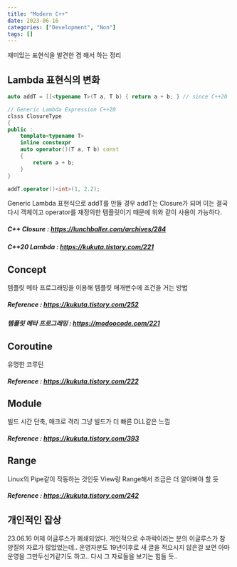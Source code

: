 ```yaml
---
title: "Modern C++"
date: 2023-06-16
categories: ["Development", "Non"]
tags: []
---
```

재미있는 표현식을 발견한 겸 해서 하는 정리

## Lambda 표현식의 변화
```cpp
auto addT = []<typename T>(T a, T b) { return a + b; } // since C++20

// Generic Lambda Expression C++20
clsss ClosureType
{
public :
    template<typename T>
    inline constexpr
    auto operator()(T a, T b) const
    {
        return a + b;
    }
}

addT.operator()<int>(1, 2.2);
```

Generic Lambda 표현식으로 addT를 만들 경우 addT는 Closure가 되며 이는 결국 다시 객체이고 operator를 재정의한 템플릿이기 때문에 위와 같이 사용이 가능하다.

##### C++ Closure : https://lunchballer.com/archives/284
##### C++20 Lambda : https://kukuta.tistory.com/221

## Concept
템플릿 메타 프로그래밍을 이용해 템플릿 매개변수에 조건을 거는 방법
##### Reference : https://kukuta.tistory.com/252
##### 템플릿 메타 프로그래밍 : https://modoocode.com/221

## Coroutine
유명한 코루틴
##### Reference : https://kukuta.tistory.com/222

## Module
빌드 시간 단축, 매크로 격리
그냥 빌드가 더 빠른 DLL같은 느낌
##### Reference : https://kukuta.tistory.com/393

## Range
Linux의 Pipe같이 작동하는 것인듯
View랑 Range해서 조금은 더 알아봐야 할 듯
##### Reference : https://kukuta.tistory.com/242

## 개인적인 잡상
23.06.16 어제 이글루스가 폐쇄되었다.
개인적으로 수까락이라는 분의 이글루스가 참 양질의 자료가 많았었는데..
운영자분도 19년이후로 새 글을 적으시지 않은걸 보면 아마 운영을 그만두신거같기도 하고.. 다시 그 자료들을 보기는 힘들 듯..